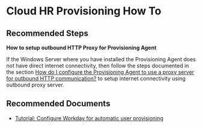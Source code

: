 <properties
	pageTitle="Cloud HR Provisioning How To"
	description="Cloud HR Provisioning How To"
	infoBubbleText="Cloud HR Provisioning How To"
	service="microsoft.activedirectory"
	resource="activedirectory"
	authors="cmmdesai"
	ms.author="chmutali"
	displayOrder=""
	selfHelpType="generic"
	supportTopicIds="32629778"
	productPesIds="16666"
	articleId="8d591007-b404-4b63-9f3e-451f17322ef4"
	cloudEnvironments="public, Fairfax, Mooncake"
	ownershipId="AzureIdentity_AzureActiveDirectoryConnect"
/>

# Cloud HR Provisioning How To

## **Recommended Steps** 

**How to setup outbound HTTP Proxy for Provisioning Agent**

If the Windows Server where you have installed the Provisioning Agent does not have direct internet connectivity, then follow the steps documented in the section [How do I configure the Provisioning Agent to use a proxy server for outbound HTTP communication?](https://docs.microsoft.com/azure/active-directory/saas-apps/workday-inbound-tutorial#how-do-i-configure-the-provisioning-agent-to-use-a-proxy-server-for-outbound-http-communication) to setup internet connectivity using outbound proxy server.

## **Recommended Documents**

* [Tutorial: Configure Workday for automatic user provisioning](https://docs.microsoft.com/azure/active-directory/saas-apps/workday-inbound-tutorial)
